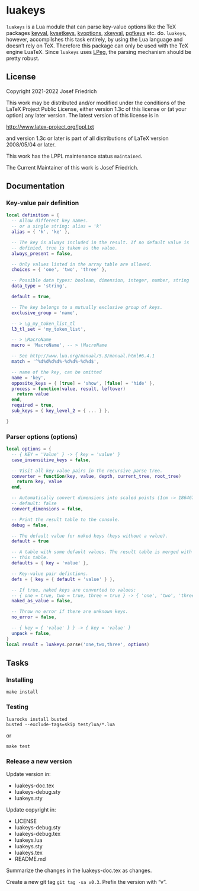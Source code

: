 # luakeys

`luakeys` is a Lua module that can parse key-value options like the
TeX packages [keyval](https://www.ctan.org/pkg/keyval),
[kvsetkeys](https://www.ctan.org/pkg/kvsetkeys),
[kvoptions](https://www.ctan.org/pkg/kvoptions),
[xkeyval](https://www.ctan.org/pkg/xkeyval),
[pgfkeys](https://www.ctan.org/pkg/pgfkeys) etc. do. `luakeys`,
however, accompilshes this task entirely, by using the Lua language and
doesn’t rely on TeX. Therefore this package can only be used with the
TeX engine LuaTeX. Since `luakeys` uses
[LPeg](http://www.inf.puc-rio.br/~roberto/lpeg/), the parsing
mechanism should be pretty robust.

## License

Copyright 2021-2022 Josef Friedrich

This work may be distributed and/or modified under the
conditions of the LaTeX Project Public License, either version 1.3c
of this license or (at your option) any later version.
The latest version of this license is in

http://www.latex-project.org/lppl.txt

and version 1.3c or later is part of all distributions of LaTeX
version 2008/05/04 or later.

This work has the LPPL maintenance status `maintained`.

The Current Maintainer of this work is Josef Friedrich.

## Documentation

### Key-value pair definition

```lua
local definition = {
  -- Allow different key names.
  -- or a single string: alias = 'k'
  alias = { 'k', 'ke' },

  -- The key is always included in the result. If no default value is
  -- definied, true is taken as the value.
  always_present = false,

  -- Only values listed in the array table are allowed.
  choices = { 'one', 'two', 'three' },

  -- Possible data types: boolean, dimension, integer, number, string
  data_type = 'string',

  default = true,

  -- The key belongs to a mutually exclusive group of keys.
  exclusive_group = 'name',

  -- > \g_my_token_list_tl
  l3_tl_set = 'my_token_list',

  -- > \MacroName
  macro = 'MacroName', -- > \MacroName

  -- See http://www.lua.org/manual/5.3/manual.html#6.4.1
  match = '^%d%d%d%d%-%d%d%-%d%d$',

  -- name of the key, can be omitted
  name = 'key',
  opposite_keys = { [true] = 'show', [false] = 'hide' },
  process = function(value, result, leftover)
    return value
  end,
  required = true,
  sub_keys = { key_level_2 = { ... } },

}
```

### Parser options (options)

```lua
local options = {
  -- { KEY = 'Value' } -> { key = 'value' }
  case_insensitive_keys = false,

  -- Visit all key-value pairs in the recursive parse tree.
  converter = function(key, value, depth, current_tree, root_tree)
    return key, value
  end,

  -- Automatically convert dimensions into scaled points (1cm -> 1864679).
  -- default: false
  convert_dimensions = false,

  -- Print the result table to the console.
  debug = false,

  -- The default value for naked keys (keys without a value).
  default = true

  -- A table with some default values. The result table is merged with
  -- this table.
  defaults = { key = 'value' },

  -- Key-value pair defintions.
  defs = { key = { default = 'value' } },

  -- If true, naked keys are converted to values:
  -- { one = true, two = true, three = true } -> { 'one', 'two', 'three' }
  naked_as_value = false,

  -- Throw no error if there are unknown keys.
  no_error = false,

  -- { key = { 'value' } } -> { key = 'value' }
  unpack = false,
}
local result = luakeys.parse('one,two,three', options)
```

## Tasks

### Installing

```
make install
```

### Testing

```
luarocks install busted
busted --exclude-tags=skip test/lua/*.lua
```

or

```
make test
```

### Release a new version

Update version in:

* luakeys-doc.tex
* luakeys-debug.sty
* luakeys.sty

Update copyright in:

* LICENSE
* luakeys-debug.sty
* luakeys-debug.tex
* luakeys.lua
* luakeys.sty
* luakeys.tex
* README.md

Summarize the changes in the luakeys-doc.tex as changes.

Create a new git tag `git tag -sa v0.3`. Prefix the version with “v”.
